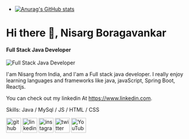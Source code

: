 
- [![Anurag's GitHub stats](https://github-readme-stats.vercel.app/api?username=Nisarg-193)](https://github.com/anuraghazra/github-readme-stats)






# Hi there 👋, Nisarg Boragavankar
#### Full Stack Java Developer
![Full Stack Java Developer](![image](https://github.com/user-attachments/assets/f16f8c55-2ddc-4478-9f0e-466cc1260cca)
)

I'am Nisarg from India, and I'am a Full stack java developer. I really enjoy learning languages and frameworks like java, javaScript, Spring Boot, Reactjs.

You can check out my linkedin At https://www.linkedin.com.

Skills: Java / MySql / JS / HTML / CSS



[<img src='https://cdn.jsdelivr.net/npm/simple-icons@3.0.1/icons/github.svg' alt='github' height='40'>](https://github.com/Nisarg-193)  [<img src='https://cdn.jsdelivr.net/npm/simple-icons@3.0.1/icons/linkedin.svg' alt='linkedin' height='40'>](https://www.linkedin.com/in/https://www.linkedin.com/)  [<img src='https://cdn.jsdelivr.net/npm/simple-icons@3.0.1/icons/instagram.svg' alt='instagram' height='40'>](https://www.instagram.com/nisarg_pattar_193_/)  [<img src='https://cdn.jsdelivr.net/npm/simple-icons@3.0.1/icons/twitter.svg' alt='twitter' height='40'>](https://twitter.com/@Nisargpattar193)  [<img src='https://cdn.jsdelivr.net/npm/simple-icons@3.0.1/icons/youtube.svg' alt='YouTube' height='40'>](https://www.youtube.com/channel/@nisargboragavankar6750)  



